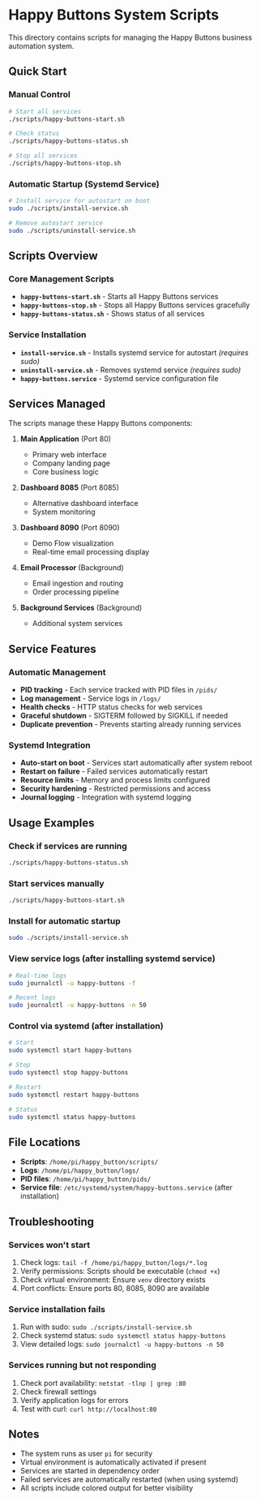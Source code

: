 # Happy Buttons System Scripts

This directory contains scripts for managing the Happy Buttons business automation system.

## Quick Start

### Manual Control
```bash
# Start all services
./scripts/happy-buttons-start.sh

# Check status
./scripts/happy-buttons-status.sh

# Stop all services
./scripts/happy-buttons-stop.sh
```

### Automatic Startup (Systemd Service)
```bash
# Install service for autostart on boot
sudo ./scripts/install-service.sh

# Remove autostart service
sudo ./scripts/uninstall-service.sh
```

## Scripts Overview

### Core Management Scripts
- **`happy-buttons-start.sh`** - Starts all Happy Buttons services
- **`happy-buttons-stop.sh`** - Stops all Happy Buttons services gracefully
- **`happy-buttons-status.sh`** - Shows status of all services

### Service Installation
- **`install-service.sh`** - Installs systemd service for autostart *(requires sudo)*
- **`uninstall-service.sh`** - Removes systemd service *(requires sudo)*
- **`happy-buttons.service`** - Systemd service configuration file

## Services Managed

The scripts manage these Happy Buttons components:

1. **Main Application** (Port 80)
   - Primary web interface
   - Company landing page
   - Core business logic

2. **Dashboard 8085** (Port 8085)
   - Alternative dashboard interface
   - System monitoring

3. **Dashboard 8090** (Port 8090)
   - Demo Flow visualization
   - Real-time email processing display

4. **Email Processor** (Background)
   - Email ingestion and routing
   - Order processing pipeline

5. **Background Services** (Background)
   - Additional system services

## Service Features

### Automatic Management
- **PID tracking** - Each service tracked with PID files in `/pids/`
- **Log management** - Service logs in `/logs/`
- **Health checks** - HTTP status checks for web services
- **Graceful shutdown** - SIGTERM followed by SIGKILL if needed
- **Duplicate prevention** - Prevents starting already running services

### Systemd Integration
- **Auto-start on boot** - Services start automatically after system reboot
- **Restart on failure** - Failed services automatically restart
- **Resource limits** - Memory and process limits configured
- **Security hardening** - Restricted permissions and access
- **Journal logging** - Integration with systemd logging

## Usage Examples

### Check if services are running
```bash
./scripts/happy-buttons-status.sh
```

### Start services manually
```bash
./scripts/happy-buttons-start.sh
```

### Install for automatic startup
```bash
sudo ./scripts/install-service.sh
```

### View service logs (after installing systemd service)
```bash
# Real-time logs
sudo journalctl -u happy-buttons -f

# Recent logs
sudo journalctl -u happy-buttons -n 50
```

### Control via systemd (after installation)
```bash
# Start
sudo systemctl start happy-buttons

# Stop
sudo systemctl stop happy-buttons

# Restart
sudo systemctl restart happy-buttons

# Status
sudo systemctl status happy-buttons
```

## File Locations

- **Scripts**: `/home/pi/happy_button/scripts/`
- **Logs**: `/home/pi/happy_button/logs/`
- **PID files**: `/home/pi/happy_button/pids/`
- **Service file**: `/etc/systemd/system/happy-buttons.service` (after installation)

## Troubleshooting

### Services won't start
1. Check logs: `tail -f /home/pi/happy_button/logs/*.log`
2. Verify permissions: Scripts should be executable (`chmod +x`)
3. Check virtual environment: Ensure `venv` directory exists
4. Port conflicts: Ensure ports 80, 8085, 8090 are available

### Service installation fails
1. Run with sudo: `sudo ./scripts/install-service.sh`
2. Check systemd status: `sudo systemctl status happy-buttons`
3. View detailed logs: `sudo journalctl -u happy-buttons -n 50`

### Services running but not responding
1. Check port availability: `netstat -tlnp | grep :80`
2. Check firewall settings
3. Verify application logs for errors
4. Test with curl: `curl http://localhost:80`

## Notes

- The system runs as user `pi` for security
- Virtual environment is automatically activated if present
- Services are started in dependency order
- Failed services are automatically restarted (when using systemd)
- All scripts include colored output for better visibility